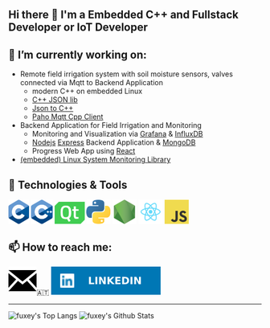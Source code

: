 ## Hi there 👋 I'm a Embedded C++ and Fullstack Developer or IoT Developer

## 🔭 I’m currently working on: 
- Remote field irrigation system with soil moisture sensors, valves connected via Mqtt to Backend Application
    - modern C++ on embedded Linux 
    - [C++ JSON lib](https://github.com/nlohmann/json)
    - [Json to C++](https://app.quicktype.io/)
    - [Paho Mqtt Cpp Client](https://github.com/eclipse/paho.mqtt.cpp)
- Backend Application for Field Irrigation and Monitoring
    - Monitoring and Visualization via [Grafana](https://grafana.com/) & [InfluxDB](https://www.influxdata.com/)
    - [Nodejs](https://nodejs.org/en/) [Express](https://expressjs.com/) Backend Application & [MongoDB](https://www.mongodb.com/)
    - Progress Web App using [React](https://reactjs.org/)
- [(embedded) Linux System Monitoring Library](https://github.com/fuxey/Linux-System-Monitoring-Library) 




## 🔧 Technologies & Tools
<img height="48px" src="https://github.com/fuxey/fuxey/raw/master/c.png" /></a> 
<img height="48px" src="https://github.com/fuxey/fuxey/raw/master/cpp.png" /></a> 
<img height="44px" src="https://github.com/fuxey/fuxey/raw/master/qt.png" /></a> 
<img height="48px" src="https://github.com/fuxey/fuxey/raw/master/python.png" /></a> 
<img height="48px" src="https://raw.githubusercontent.com/github/explore/80688e429a7d4ef2fca1e82350fe8e3517d3494d/topics/nodejs/nodejs.png" />
<img height="48px" src="https://raw.githubusercontent.com/github/explore/80688e429a7d4ef2fca1e82350fe8e3517d3494d/topics/react/react.png" />
<img height="48px" src="https://raw.githubusercontent.com/github/explore/80688e429a7d4ef2fca1e82350fe8e3517d3494d/topics/javascript/javascript.png" />



## 📫 How to reach me: 
[<img alt="email" src="https://github.com/fuxey/fuxey/raw/master/email.svg" />][email]:austria:
[<img alt="DanielFuchs | LinkedIn"  src="https://github.com/fuxey/fuxey/raw/master/linkedin.svg" />][linkedin]


---
<img height="200px" alt="fuxey's Top Langs" src="https://github-readme-stats.vercel.app/api/top-langs/?username=fuxey&hide_border=true&hide=javascript,html" /> <img height="200px" alt="fuxey's Github Stats" src="https://github-readme-stats.vercel.app/api?username=fuxey&show_icons=true&hide_border=true" />

<!--
**fuxey/fuxey** is a ✨ _special_ ✨ repository because its `README.md` (this file) appears on your GitHub profile.

Here are some ideas to get you started:


- 🌱 I’m currently learning ...
- 👯 I’m looking to collaborate on ...
- 🤔 I’m looking for help with ...
- 💬 Ask me about ...

- 😄 Pronouns: ...
- ⚡ Fun fact: ...
-->

[linkedin]: https://linkedin.com/in/fuchs-daniel-iot
[email]: mailto:<fuxeysolution@gmail.com> 